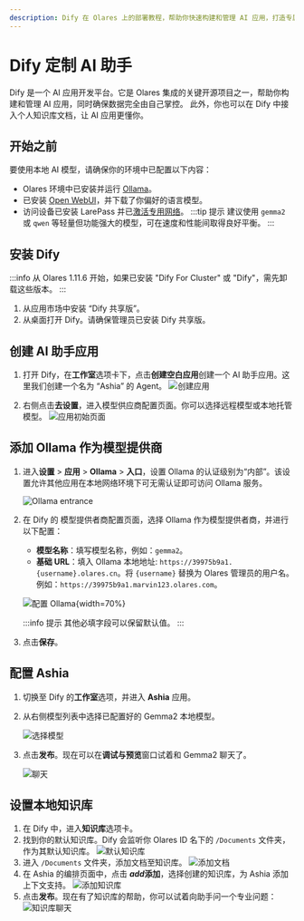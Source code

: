 ```yaml
---
description: Dify 在 Olares 上的部署教程，帮助你快速构建和管理 AI 应用，打造专属的智能服务生态系统。
---
```

# Dify 定制 AI 助手
Dify 是一个 AI 应用开发平台。它是 Olares 集成的关键开源项目之一，帮助你构建和管理 AI 应用，同时确保数据完全由自己掌控。
此外，你也可以在 Dify 中接入个人知识库文档，让 AI 应用更懂你。

## 开始之前
要使用本地 AI 模型，请确保你的环境中已配置以下内容：
- Olares 环境中已安装并运行 [Ollama](ollama.md)。
- 已安装 [Open WebUI](openwebui.md)，并下载了你偏好的语言模型。
- 访问设备已安装 LarePass 并已[激活专用网络](../manual/larepass/private-network.md)。
  :::tip 提示
  建议使用 `gemma2` 或 `qwen` 等轻量但功能强大的模型，可在速度和性能间取得良好平衡。
  :::

## 安装 Dify
:::info
从 Olares 1.11.6 开始，如果已安装 "Dify For Cluster" 或 "Dify"，需先卸载这些版本。
:::

1. 从应用市场中安装 “Dify 共享版”。
2. 从桌面打开 Dify。请确保管理员已安装 Dify 共享版。

## 创建 AI 助手应用

1. 打开 Dify，在**工作室**选项卡下，点击**创建空白应用**创建一个 AI 助手应用。这里我们创建一个名为 “Ashia” 的 Agent。
   ![创建应用](/images/zh/manual/use-cases/dify-create-app.png#bordered)

2. 右侧点击**去设置**，进入模型供应商配置页面。你可以选择远程模型或本地托管模型。
   ![应用初始页面](/images/zh/manual/use-cases/dify-app-init.png#bordered)

## 添加 Ollama 作为模型提供商

1. 进入**设置** > **应用** > **Ollama** > **入口**，设置 Ollama 的认证级别为“内部”。该设置允许其他应用在本地网络环境下可无需认证即可访问 Ollama 服务。
   
   ![Ollama entrance](/images/zh/manual/use-cases/dify-ollama-entrance.png#bordered)

2. 在 Dify 的 模型提供者商配置页面，选择 Ollama 作为模型提供者商，并进行以下配置：
    - **模型名称**：填写模型名称，例如：`gemma2`。
    - **基础 URL**：填入 Ollama 本地地址: `https://39975b9a1.{username}.olares.cn`。将 `{username}` 替换为 Olares 管理员的用户名。例如：`https://39975b9a1.marvin123.olares.com`。
   
    ![配置 Ollama](/images/zh/manual/use-cases/dify-add-gemma2.png#bordered){width=70%}

      :::info 提示
      其他必填字段可以保留默认值。
      :::
3. 点击**保存**。

## 配置 Ashia

1. 切换至 Dify 的**工作室**选项，并进入 **Ashia** 应用。
2. 从右侧模型列表中选择已配置好的 Gemma2 本地模型。

   ![选择模型](/images/zh/manual/use-cases/dify-select-model.png#bordered)
3. 点击**发布**。现在可以在**调试与预览**窗口试着和 Gemma2 聊天了。

   ![聊天](/images/zh/manual/use-cases/dify-chat-with-ashia.png#bordered)

## 设置本地知识库
1. 在 Dify 中，进入**知识库**选项卡。
2. 找到你的默认知识库。Dify 会监听你 Olares ID 名下的 `/Documents` 文件夹，作为其默认知识库。
    ![默认知识库](/images/zh/manual/use-cases/dify-default-knowledge-base.png#bordered)
3. 进入 `/Documents` 文件夹，添加文档至知识库。
   ![添加文档](/images/zh/manual/use-cases/dify-add-kb-file.png#bordered)
4. 在 Ashia 的编排页面中，点击 **<i class="material-symbols-outlined">add</i>添加**，选择创建的知识库，为 Ashia 添加上下文支持。
   ![添加知识库](/images/zh/manual/use-cases/dify-add-knowledge-base.png#bordered)
5. 点击**发布**。现在有了知识库的帮助，你可以试着向助手问一个专业问题：
   ![知识库聊天](/images/zh/manual/use-cases/dify-chat-kb.png#bordered)